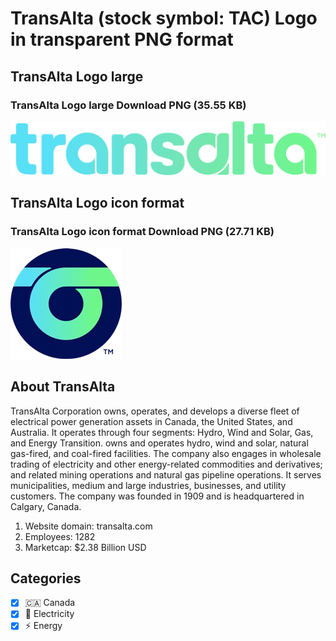 # TransAlta (stock symbol: TAC) Logo in transparent PNG format

## TransAlta Logo large

### TransAlta Logo large Download PNG (35.55 KB)

![TransAlta Logo large Download PNG (35.55 KB)](/img/orig/TAC_BIG-8869f25b.png)

## TransAlta Logo icon format

### TransAlta Logo icon format Download PNG (27.71 KB)

![TransAlta Logo icon format Download PNG (27.71 KB)](/img/orig/TAC-fabc9fb2.png)

## About TransAlta

TransAlta Corporation owns, operates, and develops a diverse fleet of electrical power generation assets in Canada, the United States, and Australia. It operates through four segments: Hydro, Wind and Solar, Gas, and Energy Transition. owns and operates hydro, wind and solar, natural gas-fired, and coal-fired facilities. The company also engages in wholesale trading of electricity and other energy-related commodities and derivatives; and related mining operations and natural gas pipeline operations. It serves municipalities, medium and large industries, businesses, and utility customers. The company was founded in 1909 and is headquartered in Calgary, Canada.

1. Website domain: transalta.com
2. Employees: 1282
3. Marketcap: $2.38 Billion USD


## Categories
- [x] 🇨🇦 Canada
- [x] 🔋 Electricity
- [x] ⚡ Energy
